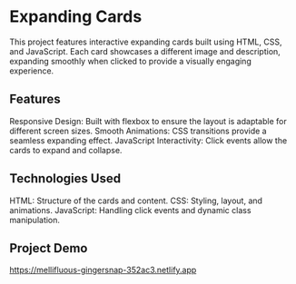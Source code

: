 # Expanding Cards

This project features interactive expanding cards built using HTML, CSS, and JavaScript. Each card showcases a different image and description, expanding smoothly when clicked to provide a visually engaging experience.

## Features

Responsive Design: Built with flexbox to ensure the layout is adaptable for different screen sizes.
Smooth Animations: CSS transitions provide a seamless expanding effect.
JavaScript Interactivity: Click events allow the cards to expand and collapse.

##  Technologies Used

HTML: Structure of the cards and content.
CSS: Styling, layout, and animations.
JavaScript: Handling click events and dynamic class manipulation.

##  Project Demo

https://mellifluous-gingersnap-352ac3.netlify.app

